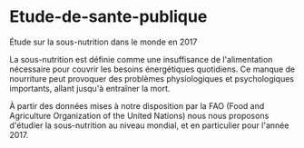 # Etude-de-sante-publique
Étude sur la sous-nutrition dans le monde en 2017

La sous-nutrition est définie comme une insuffisance de l'alimentation nécessaire pour couvrir les besoins énergétiques quotidiens. Ce manque de nourriture peut provoquer des problèmes physiologiques et psychologiques importants, allant jusqu'à entraîner la mort.

À partir des données mises à notre disposition par la FAO (Food and Agriculture Organization of the United Nations) nous nous proposons d'étudier la sous-nutrition au niveau mondial, et en particulier pour l'année 2017.
